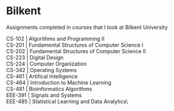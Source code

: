 # Bilkent
Assignments completed in courses that I took at Bilkent University

CS-102  | Algorithms and Programming II\
CS-201  | Fundamental Structures of Computer Science I\
CS-202  | Fundamental Structures of Computer Science II\
CS-223  | Digital Design\
CS-224  | Computer Organization\
CS-342  | Operating Systems\
CS-461  | Artifical Intelligence\
CS-464  | Introduction to Machine Learning\
CS-481  | Bioinformatics Algorithms\
EEE-391 | Signals and Systems\
EEE-485 | Statistical Learning and Data Analytics\
